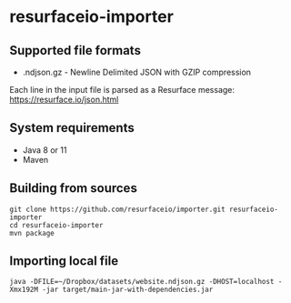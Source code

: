 # resurfaceio-importer

## Supported file formats

* .ndjson.gz - Newline Delimited JSON with GZIP compression

Each line in the input file is parsed as a Resurface message:
https://resurface.io/json.html

## System requirements

* Java 8 or 11
* Maven

## Building from sources

```
git clone https://github.com/resurfaceio/importer.git resurfaceio-importer
cd resurfaceio-importer
mvn package
```

## Importing local file

```
java -DFILE=~/Dropbox/datasets/website.ndjson.gz -DHOST=localhost -Xmx192M -jar target/main-jar-with-dependencies.jar
```
